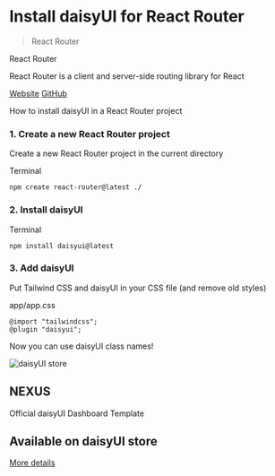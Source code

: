 # Install daisyUI for React Router

> React Router



React Router

React Router is a client and server-side routing library for React

[Website](https://reactrouter.com/) [GitHub](https://github.com/remix-run/react-router)

How to install daisyUI in a React Router project

### [](#1-create-a-new-react-router-project)1\. Create a new React Router project

Create a new React Router project in the current directory

Terminal

```
npm create react-router@latest ./
```

### [](#2-install-daisyui)2\. Install daisyUI

Terminal

```
npm install daisyui@latest
```

### [](#3-add-daisyui)3\. Add daisyUI

Put Tailwind CSS and daisyUI in your CSS file (and remove old styles)

app/app.css

```
@import "tailwindcss";
@plugin "daisyui";
```

Now you can use daisyUI class names!

![daisyUI store](https://img.daisyui.com/images/store/nexus.webp)

## NEXUS  
Official daisyUI Dashboard Template

## Available on daisyUI store

[More details](/store)
